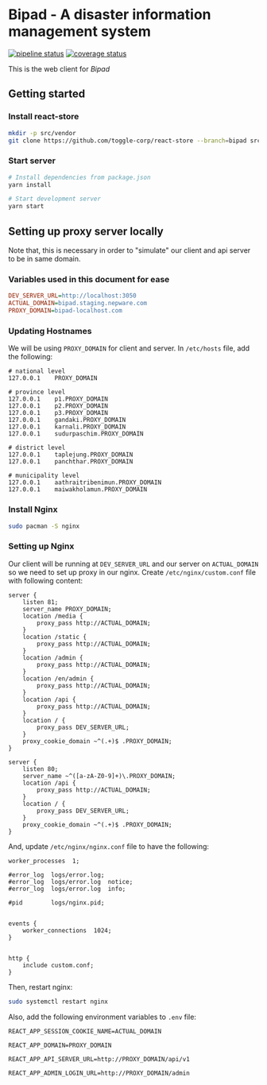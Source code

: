# Bipad - A disaster information management system

[![pipeline status](https://gitlab.com/bipad/client/badges/develop/pipeline.svg)](https://gitlab.com/bipad/client/commits/develop) [![coverage status](https://gitlab.com/bipad/client/badges/develop/coverage.svg)](https://gitlab.com/bipad/client/commits/develop)


This is the web client for *Bipad*


## Getting started

### Install react-store

```bash
mkdir -p src/vendor
git clone https://github.com/toggle-corp/react-store --branch=bipad src/vendor/react-store
```

### Start server

```bash
# Install dependencies from package.json
yarn install

# Start development server
yarn start
```

## Setting up proxy server locally

Note that, this is necessary in order to "simulate" our client and api server
to be in same domain.

### Variables used in this document for ease

```ini
DEV_SERVER_URL=http://localhost:3050
ACTUAL_DOMAIN=bipad.staging.nepware.com
PROXY_DOMAIN=bipad-localhost.com
```

### Updating Hostnames

We will be using `PROXY_DOMAIN` for client and server. In
`/etc/hosts` file, add the following:

```
# national level
127.0.0.1    PROXY_DOMAIN

# province level
127.0.0.1    p1.PROXY_DOMAIN
127.0.0.1    p2.PROXY_DOMAIN
127.0.0.1    p3.PROXY_DOMAIN
127.0.0.1    gandaki.PROXY_DOMAIN
127.0.0.1    karnali.PROXY_DOMAIN
127.0.0.1    sudurpaschim.PROXY_DOMAIN

# district level
127.0.0.1    taplejung.PROXY_DOMAIN
127.0.0.1    panchthar.PROXY_DOMAIN

# municipality level
127.0.0.1    aathraitribenimun.PROXY_DOMAIN
127.0.0.1    maiwakholamun.PROXY_DOMAIN
```

### Install Nginx

```bash
sudo pacman -S nginx
```

### Setting up Nginx

Our client will be running at `DEV_SERVER_URL` and our server on
`ACTUAL_DOMAIN` so we need to set up proxy in our nginx. Create
`/etc/nginx/custom.conf` file with following content:


```
server {
    listen 81;
    server_name PROXY_DOMAIN;
    location /media {
        proxy_pass http://ACTUAL_DOMAIN;
    }
    location /static {
        proxy_pass http://ACTUAL_DOMAIN;
    }
    location /admin {
        proxy_pass http://ACTUAL_DOMAIN;
    }
    location /en/admin {
        proxy_pass http://ACTUAL_DOMAIN;
    }
    location /api {
        proxy_pass http://ACTUAL_DOMAIN;
    }
    location / {
        proxy_pass DEV_SERVER_URL;
    }
    proxy_cookie_domain ~^(.+)$ .PROXY_DOMAIN;
}

server {
    listen 80;
    server_name ~^([a-zA-Z0-9]+)\.PROXY_DOMAIN;
    location /api {
        proxy_pass http://ACTUAL_DOMAIN;
    }
    location / {
        proxy_pass DEV_SERVER_URL;
    }
    proxy_cookie_domain ~^(.+)$ .PROXY_DOMAIN;
}
```

And, update `/etc/nginx/nginx.conf` file to have the following:

```
worker_processes  1;

#error_log  logs/error.log;
#error_log  logs/error.log  notice;
#error_log  logs/error.log  info;

#pid        logs/nginx.pid;


events {
    worker_connections  1024;
}


http {
    include custom.conf;
}
```

Then, restart nginx:

```bash
sudo systemctl restart nginx
```

Also, add the following environment variables to `.env` file:

```
REACT_APP_SESSION_COOKIE_NAME=ACTUAL_DOMAIN

REACT_APP_DOMAIN=PROXY_DOMAIN

REACT_APP_API_SERVER_URL=http://PROXY_DOMAIN/api/v1

REACT_APP_ADMIN_LOGIN_URL=http://PROXY_DOMAIN/admin
```
